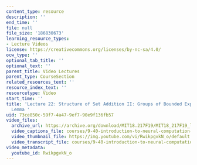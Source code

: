 ```yaml
---
content_type: resource
description: ''
end_time: ''
file: null
file_size: '186830673'
learning_resource_types:
- Lecture Videos
license: https://creativecommons.org/licenses/by-nc-sa/4.0/
ocw_type: ''
optional_tab_title: ''
optional_text: ''
parent_title: Video Lectures
parent_type: CourseSection
related_resources_text: ''
resource_index_text: ''
resourcetype: Video
start_time: ''
title: 'Lecture 22: Structure of Set Addition II: Groups of Bounded Exponent and Modeling
  Lemma '
uid: 73ce850c-59f7-4a47-9ef7-90e9f136fb57
video_files:
  archive_url: https://archive.org/download/MIT18.217F19/MIT18_217F19_lec22_300k.mp4
  video_captions_file: courses/9-40-introduction-to-neural-computation-spring-2018/RwikpgvkN_o_captions.vtt
  video_thumbnail_file: https://img.youtube.com/vi/RwikpgvkN_o/default.jpg
  video_transcript_file: courses/9-40-introduction-to-neural-computation-spring-2018/RwikpgvkN_o_transcript.pdf
video_metadata:
  youtube_id: RwikpgvkN_o
---
```

